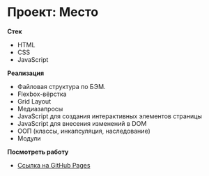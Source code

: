 # Проект: Место

**Стек**

- HTML
- CSS
- JavaScript

**Реализация**

- Файловая структура по БЭМ.
- Flexbox-вёрстка
- Grid Layout
- Медиазапросы
- JavaScript для создания интерактивных элементов страницы
- JavaScript для внесения изменений в DOM
- ООП (классы, инкапсуляция, наследование)
- Модули

**Посмотреть работу**

- [Ссылка на GitHub Pages](https://ivan-igolnikov.github.io/mesto/index.html)
